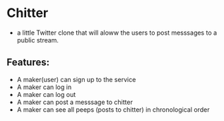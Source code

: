 Chitter
==========
- a little Twitter clone that will aloww the users to post messsages to a public stream.

Features:
---------
- A maker(user) can sign up to the service
- A maker can log in
- A maker can log out
- A maker can post a messsage to chitter
- A maker can see all peeps (posts to chitter) in chronological order



